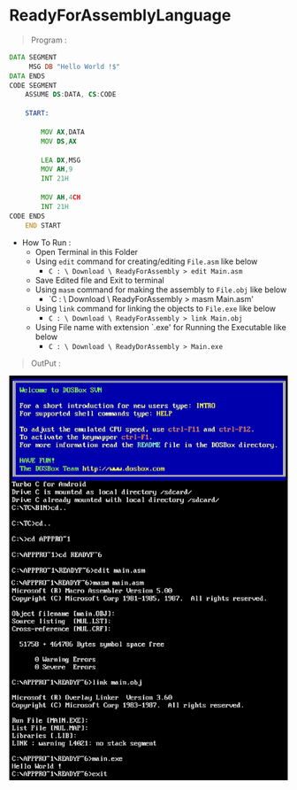 # ReadyForAssemblyLanguage
> Program :
```asm
DATA SEGMENT
     MSG DB "Hello World !$"
DATA ENDS
CODE SEGMENT  
    ASSUME DS:DATA, CS:CODE
    
    START:
        
        MOV AX,DATA
        MOV DS,AX
        
        LEA DX,MSG
        MOV AH,9
        INT 21H
        
        MOV AH,4CH
        INT 21H
CODE ENDS
    END START
```
- How To Run :   
   - Open Terminal in this Folder
   - Using `edit` command for creating/editing `File.asm` like below
      - `C : \ Download \ ReadyForAssembly > edit Main.asm`
   - Save Edited file and Exit to terminal
   - Using `masm` command for making the assembly to `File.obj` like below
      - `C : \ Download \ ReadyForAssembly > masm Main.asm'
   - Using `link` command for linking the objects to `File.exe` like below
      - `C : \ Download \ ReadyForAssembly > link Main.obj`
   - Using File name with extension `.exe' for Running the Executable like below
      - `C : \ Download \ ReadyDorAssembly > Main.exe`    

> OutPut :

![Output](/output/output.png)

